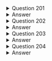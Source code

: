 
<details>
  <summary>Question 201</summary>

A company is developing a marketing communications service that targets mobile app users. The company needs to send confirmation messages with Short Message Service (SMS) to its users. The users must be able to reply to the SMS messages. The company must store the responses for a year for analysis. What should a solutions architect do to meet these requirements?

-   [ ] A. Create an Amazon Connect contact flow to send the SMS messages. Use AWS Lambda to process the responses.
-   [ ] B. Build an Amazon Pinpoint journey. Configure Amazon Pinpoint to send events to an Amazon Kinesis data stream for analysis and archiving.
-   [ ] C. Use Amazon Simple Queue Service (Amazon SQS) to distribute the SMS messages. Use AWS Lambda to process the responses.
-   [ ] D. Create an Amazon Simple Notification Service (Amazon SNS) FIFO topic. Subscribe an Amazon Kinesis data stream to the SNS topic for analysis and archiving.
   
</details>

<details>
  <summary>Answer</summary>

-   [ ] B. Build an Amazon Pinpoint journey. Configure Amazon Pinpoint to send events to an Amazon Kinesis data stream for analysis and archiving.
   

Why these are the correct answers:

B. Build an Amazon Pinpoint journey. Configure Amazon Pinpoint to send events to an Amazon Kinesis data stream for analysis and archiving.

-   [ ] Amazon Pinpoint is designed for marketing communication and supports sending and receiving SMS messages.
-   [ ] Amazon Pinpoint journeys allow you to create automated messaging campaigns.
-   [ ] Pinpoint can be configured to send events to a Kinesis data stream, enabling real-time analysis and archiving of responses.
-   [ ] This solution meets all the requirements: sending SMS, receiving replies, and storing responses for analysis.
   

Why are the other answers wrong?

-   [ ] A. Amazon Connect is a cloud-based contact center service, not primarily designed for automated marketing SMS campaigns. While it can send SMS, it is not the most suitable service for this scenario.
-   [ ] C. Amazon SQS is a message queuing service and is not designed for sending SMS messages. It is used for queuing messages between applications.
-   [ ] D. Amazon SNS is a publish/subscribe messaging service, not designed for two-way SMS communication or managing conversations. FIFO topics provide ordering, which is not a primary requirement here, and SNS does not directly handle SMS replies in a conversational manner.

Therefore, Option B is the most appropriate solution for the marketing communications service.

</details>

<details>
  <summary>Question 202</summary>

A company is planning to move its data to an Amazon S3 bucket. The data must be encrypted when it is stored in the S3 bucket. Additionally, the encryption key must be automatically rotated every year. Which solution will meet these requirements with the LEAST operational overhead?

-   [ ] A. Move the data to the S3 bucket. Use server-side encryption with Amazon S3 managed encryption keys (SSE-S3). Use the built-in key rotation behavior of SSE-S3 encryption keys.
-   [ ] B. Create an AWS Key Management Service (AWS KMS) customer managed key. Enable automatic key rotation. Set the S3 bucket's default encryption behavior to use the customer managed KMS key. Move the data to the S3 bucket.
-   [ ] C. Create an AWS Key Management Service (AWS KMS) customer managed key. Set the S3 bucket's default encryption behavior to use the customer managed KMS key. Move the data to the S3 bucket. Manually rotate the KMS key every year.
-   [ ] D. Encrypt the data with customer key material before moving the data to the S3 bucket. Create an AWS Key Management Service (AWS KMS) key without key material. Import the customer key material into the KMS key. Enable automatic key rotation.

</details>

<details>
  <summary>Answer</summary>

A. Move the data to the S3 bucket. Use server-side encryption with Amazon S3 managed encryption keys (SSE-S3). Use the built-in key rotation behavior of SSE-S3 encryption keys.

Why these are the correct answers:

A. Move the data to the S3 bucket. Use server-side encryption with Amazon S3 managed encryption keys (SSE-S3). Use the built-in key rotation behavior of SSE-S3 encryption keys.

-   [ ] SSE-S3 is the simplest encryption method, as AWS manages the encryption keys.
-   [ ] SSE-S3 provides automatic encryption of data at rest.
-   [ ] SSE-S3 keys are automatically rotated by AWS, which satisfies the key rotation requirement with the least operational overhead.

Why are the other answers wrong?

-   [ ] B. While using KMS customer managed keys with automatic key rotation meets the requirements, it involves more configuration than SSE-S3, increasing operational overhead.
-   [ ] C. Manually rotating KMS keys increases operational overhead, which contradicts the requirement for the least overhead.
-   [ ] D. Encrypting data before moving it to S3 and importing key material into KMS is the most complex option and has the highest operational overhead.

Therefore, Option A is the best solution as it meets the requirements with the least operational overhead.

</details>

<details>
  <summary>Question 203</summary>

The customers of a finance company request appointments with financial advisors by sending text messages. A web application that runs on Amazon EC2 instances accepts the appointment requests. The text messages are published to an Amazon Simple Queue Service (Amazon SQS) queue through the web application. Another application that runs on EC2 instances then sends meeting invitations and meeting confirmation email messages to the customers. After successful scheduling, this application stores the meeting information in an Amazon DynamoDB database. As the company expands, customers report that their meeting invitations are taking longer to arrive. What should a solutions architect recommend to resolve this issue?

-   [ ] A. Add a DynamoDB Accelerator (DAX) cluster in front of the DynamoDB database.
-   [ ] B. Add an Amazon API Gateway API in front of the web application that accepts the appointment requests.
-   [ ] C. Add an Amazon CloudFront distribution. Set the origin as the web application that accepts the appointment requests.
-   [ ] D. Add an Auto Scaling group for the application that sends meeting invitations. Configure the Auto Scaling group to scale based on the depth of the SOS queue.

</details>

<details>
  <summary>Answer</summary>

-   [ ] D. Add an Auto Scaling group for the application that sends meeting invitations. Configure the Auto Scaling group to scale based on the depth of the SOS queue.

Why these are the correct answers:

D. Add an Auto Scaling group for the application that sends meeting invitations. Configure the Auto Scaling group to scale based on the depth of the SOS queue.

-   [ ] The problem is identified as meeting invitations taking longer to arrive, indicating a bottleneck in the application that sends these invitations.
-   [ ] Auto Scaling groups can automatically adjust the number of EC2 instances based on demand.
-   [ ] Scaling based on SQS queue depth ensures that the application that sends meeting invitations scales in response to the number of requests waiting to be processed.

Why are the other answers wrong?

-   [ ] A. DAX is used to accelerate DynamoDB read operations, but the issue is with sending meeting invitations, not writing to the database.
-   [ ] B. API Gateway is used for managing APIs, not for processing messages or scaling the application that sends invitations.
-   [ ] C. CloudFront is a content delivery network (CDN) and does not address the processing bottleneck for sending invitations.

Therefore, Option D is the most appropriate solution to resolve the issue by scaling the application responsible for sending meeting invitations based on the queue depth.

</details>

<details>
  <summary>Question 204</summary>

An online retail company has more than 50 million active customers and receives more than 25,000 orders each day. The company collects purchase data for customers and stores this data in Amazon S3. Additional customer data is stored in Amazon RDS.

The company wants to make all the data available to various teams so that the teams can perform analytics. The solution must provide the ability to manage fine-grained permissions for the data and must minimize operational overhead. Which solution will meet these requirements?

A. Migrate the purchase data to write directly to Amazon RDS. Use RDS access controls to limit access.
B. Schedule an AWS Lambda function to periodically copy data from Amazon RDS to Amazon S3. Create an AWS Glue crawler. Use Amazon Athena to query the data. Use S3 policies to limit access.
C. Create a data lake by using AWS Lake Formation. Create an AWS Glue JDBC connection to Amazon RDS. Register the S3 bucket in Lake Formation. Use Lake Formation access controls to limit access.
D. Create an Amazon Redshift cluster. Schedule an AWS Lambda function to periodically copy data from Amazon S3 and Amazon RDS to Amazon Redshift. Use Amazon Redshift access controls to limit access.

</details>

<details>
  <summary>Answer</summary>

C. Create a data lake by using AWS Lake Formation. Create an AWS Glue JDBC connection to Amazon RDS. Register the S3 bucket in Lake Formation. Use Lake Formation access controls to limit access.

Why these are the correct answers:

C. Create a data lake by using AWS Lake Formation. Create an AWS Glue JDBC connection to Amazon RDS. Register the S3 bucket in Lake Formation. Use Lake Formation access controls to limit access.

-   [ ]   AWS Lake Formation simplifies the process of setting up a data lake.
-   [ ]   It allows for fine-grained access control at the table and column level.
-   [ ]   Using AWS Glue connections, data from Amazon RDS can be integrated into the data lake.
-   [ ]   This solution minimizes operational overhead by providing a centralized and managed way to handle data access and permissions.

Why are the other answers wrong?

-   [ ]   A. Migrating all purchase data directly into Amazon RDS might not be scalable or cost-effective for large volumes of data. RDS access controls are not as fine-grained as Lake Formation.
-   [ ]   B. Using Lambda, Glue, Athena, and S3 policies requires more manual configuration and management of permissions across different services compared to Lake Formation.
-   [ ]   D. Amazon Redshift is a data warehouse and might be overkill for providing data access to various teams for general analytics. It also involves more operational overhead than Lake Formation.

Therefore, Option C is the most suitable solution because it provides fine-grained permissions and minimizes operational overhead.

</details>

















